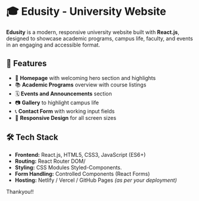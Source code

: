 
# 🎓 Edusity - University Website

**Edusity** is a modern, responsive university website built with **React.js**, designed to showcase academic programs, campus life, faculty, and events in an engaging and accessible format.

## 📌 Features

- 🏫 **Homepage** with welcoming hero section and highlights
- 📚 **Academic Programs** overview with course listings
- 🗓️ **Events and Announcements** section
- 📷 **Gallery** to highlight campus life
- 📞 **Contact Form** with working input fields
- 🌙 **Responsive Design** for all screen sizes

## 🛠️ Tech Stack

- **Frontend:** React.js, HTML5, CSS3, JavaScript (ES6+)
- **Routing:** React Router DOM/
- **Styling:** CSS Modules Styled-Components.
- **Form Handling:** Controlled Components (React Forms)
- **Hosting:** Netlify / Vercel / GitHub Pages *(as per your deployment)*

Thankyou!!

